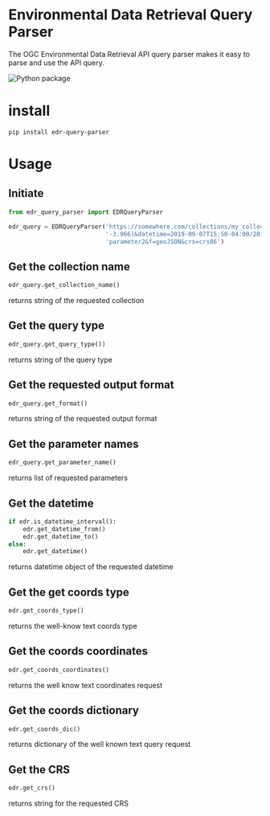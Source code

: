 # Environmental Data Retrieval Query Parser
The OGC Environmental Data Retrieval API query parser makes it easy to parse and use the API query.

![Python package](https://github.com/r0w4n/edr_query_parser/workflows/Python%20package/badge.svg?branch=main)

# install
```shell
pip install edr-query-parser
```

# Usage
## Initiate
```python
from edr_query_parser import EDRQueryParser

edr_query = EDRQueryParser('https://somewhere.com/collections/my_collection/position?coords=POINT(57.819 '
                           '-3.966)&datetime=2019-09-07T15:50-04:00/2019-09-07T15:50-05:00&parameter-name=parameter1,'
                           'parameter2&f=geoJSON&crs=crs86')
```

## Get the collection name
```python
edr_query.get_collection_name()
```

returns string of the requested collection

## Get the query type
```python
edr_query.get_query_type())
```

returns string of the query type

## Get the requested output format
```python
edr_query.get_format()
```

returns string of the requested output format

## Get the parameter names
```python
edr_query.get_parameter_name()
```

returns list of requested parameters

## Get the datetime
```python
if edr.is_datetime_interval():
    edr.get_datetime_from()
    edr.get_datetime_to()
else:
    edr.get_datetime()
```

returns datetime object of the requested datetime

## Get the get coords type
```python
edr.get_coords_type()
```
returns the well-know text coords type

## Get the coords coordinates
```python
edr.get_coords_coordinates()
```

returns the well know text coordinates request

## Get the coords dictionary
```python
edr.get_coords_dic()
```

returns dictionary of the well known text query request


## Get the CRS
```python
edr.get_crs()
```

returns string for the requested CRS
